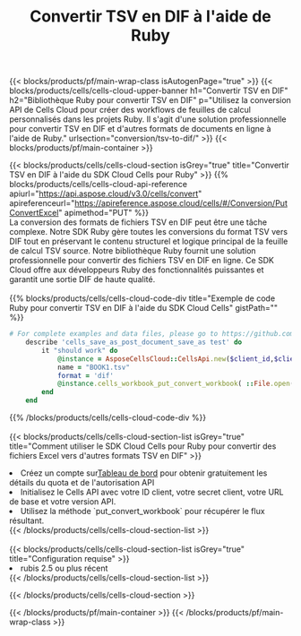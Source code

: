 ﻿---
title: Convertir TSV en DIF à l'aide de Ruby
description:  Utilisation du SDK Cloud Aspose.Cells pour Ruby pour convertir un fichier au format TSV en fichier au format DIF.
---
{{< blocks/products/pf/main-wrap-class isAutogenPage="true" >}}
{{< blocks/products/cells/cells-cloud-upper-banner h1="Convertir TSV en DIF" h2="Bibliothèque Ruby pour convertir TSV en DIF" p="Utilisez la conversion API de Cells Cloud pour créer des workflows de feuilles de calcul personnalisés dans les projets Ruby. Il s\'agit d\'une solution professionnelle pour convertir TSV en DIF et d\'autres formats de documents en ligne à l\'aide de Ruby." urlsection="conversion/tsv-to-dif/" >}}
{{< blocks/products/pf/main-container >}}

{{< blocks/products/cells/cells-cloud-section isGrey="true" title="Convertir TSV en DIF à l\'aide du SDK Cloud Cells pour Ruby" >}}
{{% blocks/products/cells/cells-cloud-api-reference apiurl="https://api.aspose.cloud/v3.0/cells/convert" apireferenceurl="https://apireference.aspose.cloud/cells/#/Conversion/PutConvertExcel" apimethod="PUT" %}}
<br/>
La conversion des formats de fichiers TSV en DIF peut être une tâche complexe. Notre SDK Ruby gère toutes les conversions du format TSV vers DIF tout en préservant le contenu structurel et logique principal de la feuille de calcul TSV source. Notre bibliothèque Ruby fournit une solution professionnelle pour convertir des fichiers TSV en DIF en ligne. Ce SDK Cloud offre aux développeurs Ruby des fonctionnalités puissantes et garantit une sortie DIF de haute qualité.
<br/>
<br/>
{{% blocks/products/cells/cells-cloud-code-div title="Exemple de code Ruby pour convertir TSV en DIF à l\'aide du SDK Cloud Cells" gistPath="" %}}
 
```ruby
# For complete examples and data files, please go to https://github.com/aspose-cells-cloud/aspose-cells-cloud-ruby/
    describe 'cells_save_as_post_document_save_as test' do
        it "should work" do
            @instance = AsposeCellsCloud::CellsApi.new($client_id,$client_secret,"v3.0","https://api.aspose.cloud/")
            name = "BOOK1.tsv"
            format = 'dif'
            @instance.cells_workbook_put_convert_workbook( ::File.open(File.expand_path("data/"+name),"r")  {|io| io.read(io.size) },{:format=>format})     
        end
    end
```
 
{{% /blocks/products/cells/cells-cloud-code-div %}}
<br/>
<br/>
{{< blocks/products/cells/cells-cloud-section-list isGrey="true" title="Comment utiliser le SDK Cloud Cells pour Ruby pour convertir des fichiers Excel vers d\'autres formats TSV en DIF" >}}
<li> Créez un compte sur<a href="https://dashboard.aspose.cloud/">Tableau de bord</a> pour obtenir gratuitement les détails du quota et de l'autorisation API</li>
<li>Initialisez le Cells API avec votre ID client, votre secret client, votre URL de base et votre version API.</li>
<li>Utilisez la méthode `put_convert_workbook` pour récupérer le flux résultant.</li>
{{< /blocks/products/cells/cells-cloud-section-list >}}
<br/>
<br/>
{{< blocks/products/cells/cells-cloud-section-list isGrey="true" title="Configuration requise" >}}
<li>rubis 2.5 ou plus récent</li>
{{< /blocks/products/cells/cells-cloud-section-list >}}

{{< /blocks/products/cells/cells-cloud-section >}}

{{< /blocks/products/pf/main-container >}}
{{< /blocks/products/pf/main-wrap-class >}}
